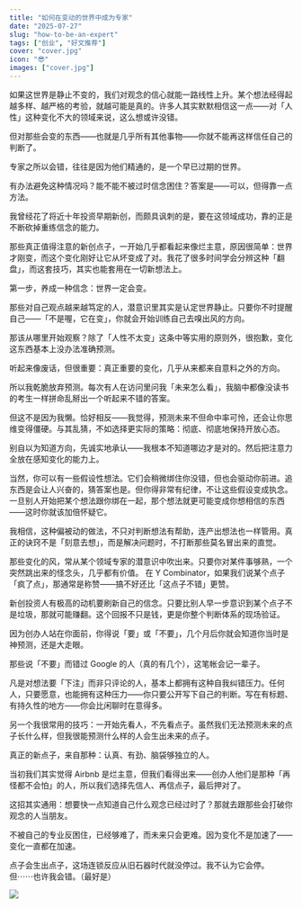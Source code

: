 ```yaml
---
title: "如何在变动的世界中成为专家"
date: "2025-07-27"
slug: "how-to-be-an-expert"
tags: ["创业", "好文推荐"]
cover: "cover.jpg"
icon: "😎"
images: ["cover.jpg"]
---
```

如果这世界是静止不变的，我们对观念的信心就能一路线性上升。某个想法经得起越多样、越严格的考验，就越可能是真的。许多人其实默默相信这一点——对「人性」这种变化不大的领域来说，这么想或许没错。



但对那些会变的东西——也就是几乎所有其他事物——你就不能再这样信任自己的判断了。



专家之所以会错，往往是因为他们精通的，是一个早已过期的世界。



有办法避免这种情况吗？能不能不被过时信念困住？答案是——可以，但得靠一点方法。



我曾经花了将近十年投资早期新创，而颇具讽刺的是，要在这领域成功，靠的正是不断砍掉重练信念的能力。



那些真正值得注意的新创点子，一开始几乎都看起来像烂主意，原因很简单：世界才刚变，而这个变化刚好让它从坏变成了对。我花了很多时间学会分辨这种「翻盘」，而这套技巧，其实也能套用在一切新想法上。



第一步，养成一种信念：世界一定会变。



那些对自己观点越来越笃定的人，潜意识里其实是认定世界静止。只要你不时提醒自己——「不是喔，它在变」，你就会开始训练自己去嗅出风的方向。



那该从哪里开始观察？除了「人性不太变」这条中等实用的原则外，很抱歉，变化这东西基本上没办法准确预测。



听起来像废话，但很重要：真正重要的变化，几乎从来都来自意料之外的方向。



所以我乾脆放弃预测。每次有人在访问里问我「未来怎么看」，我脑中都像没读书的考生一样拼命乱掰出一个听起来不错的答案。



但这不是因为我懒。恰好相反——我觉得，预测未来不但命中率可怜，还会让你思维变得僵硬。与其乱猜，不如选择更实际的策略：彻底、彻底地保持开放心态。



别自以为知道方向，先诚实地承认——我根本不知道哪边才是对的。然后把注意力全放在感知变化的能力上。



当然，你可以有一些假设性想法。它们会稍微绑住你没错，但也会驱动你前进。追东西是会让人兴奋的，猜答案也是。但你得非常有纪律，不让这些假设变成执念。
一旦别人开始把某个想法跟你绑在一起，那个想法就更可能变成你想相信的东西——这时你就该加倍怀疑它。



我相信，这种偏被动的做法，不只对判断想法有帮助，连产出想法也一样管用。真正的诀窍不是「刻意去想」，而是解决问题时，不打断那些莫名冒出来的直觉。



那些变化的风，常从某个领域专家的潜意识中吹出来。只要你对某件事够熟，一个突然跳出来的怪念头，几乎都有价值。
在 Y Combinator，如果我们说某个点子「疯了点」，那通常是称赞——搞不好还比「这点子不错」更赞。



新创投资人有极高的动机要刷新自己的信念。只要比别人早一步意识到某个点子不是垃圾，那就可能赚翻。这个回报不只是钱，更是你整个判断体系的现场验证。



因为创办人站在你面前，你得说「要」或「不要」，几个月后你就会知道你当时是神预测，还是大走眼。



那些说「不要」而错过 Google 的人（真的有几个），这笔帐会记一辈子。



凡是对想法要「下注」而非只评论的人，基本上都拥有这种自我纠错压力。任何人，只要愿意，也能拥有这种压力——你只要公开写下自己的判断。写在有标题、有持久性的地方——你会比闲聊时在意得多。



另一个我很常用的技巧：一开始先看人，不先看点子。虽然我们无法预测未来的点子长什么样，但我很能预测什么样的人会生出未来的点子。



真正的新点子，来自那种：认真、有劲、脑袋够独立的人。



当初我们其实觉得 Airbnb 是烂主意，但我们看得出来——创办人他们是那种「再怪都不会怕」的人，所以我们选择先信人、再信点子，最后押对了。



这招其实通用：想要快一点知道自己什么观念已经过时了？那就去跟那些会打破你观念的人当朋友。



不被自己的专业反困住，已经够难了，而未来只会更难。因为变化不是加速了——变化一直都在加速。



点子会生出点子，这场连锁反应从旧石器时代就没停过。我不认为它会停。
但⋯⋯也许我会错。（最好是）




![](https://prod-files-secure.s3.us-west-2.amazonaws.com/112d0858-5090-4d34-a606-b75eb8d65fd2/46476355-9cf3-4e99-9b7a-3531bc426380/1000202064.png?X-Amz-Algorithm=AWS4-HMAC-SHA256&X-Amz-Content-Sha256=UNSIGNED-PAYLOAD&X-Amz-Credential=ASIAZI2LB4662KKDVT7A%2F20250902%2Fus-west-2%2Fs3%2Faws4_request&X-Amz-Date=20250902T201343Z&X-Amz-Expires=3600&X-Amz-Security-Token=IQoJb3JpZ2luX2VjEMz%2F%2F%2F%2F%2F%2F%2F%2F%2F%2FwEaCXVzLXdlc3QtMiJIMEYCIQCssLzILF76loOilUc%2Fw9uCMRcRMqDE1vDsV%2F5kkXYOhwIhAMQW%2BEqnBPzcyZXMg7eItHDYQWbqA6Wtae%2FN1V5%2Fe6dHKv8DCDUQABoMNjM3NDIzMTgzODA1IgxF8S2YfAi%2BiFb%2BEaMq3AOiSRnPXSpsLImUX6XiT5TpVGuLZ9QvYedUR6dSgH0UjqfIIlQmYxOfocRsvO8jckXfiZX2jX6pX8eK6sWhQdIPI5gHtdBhu1GW4DEmqmB8TuuZAoLNaof4unbd7i2ZUzoo6J4L5NRhqxiHtdGpMlKi3rLYNYr2Y%2FXWGZ4XGjKHyzP7tdNmDyKTMQ4o2cljN5t8UfCEcZww0rQa2eB8%2BRMK9ipT4YsahFlQkOKN5RTWTVOG8rUcIKgMPRMKqqlxueZnfY0lLzejSZvaAxTG4FOHqG4K5i5Dla277ZkzlUjAQ1KSpvvDPaLq6uDzJTqkZG7%2BYpwmbbzhfstCTMCKZ9aAYLogDczrpRukF7ZZLVpSugZTnsoqz5Xugnc%2FvqNkpcoUIIHOIorpf4NOTMtBD7Q7%2BDHXs61OBAsX6mTtR57TM9NwT3IYZxkespWXsRqk%2F%2F0rcXmlWiF2DeBzrCa62VuLZlpz00d5Xl423ButU1eQ6XpQKoIt1Xa4%2FMVjZSshnymueLLZ7oOFnJ%2BS%2FM1eros7%2BaVP4zX5pfUVGmmK9%2BJ3hNgZDHlN1Wuvn9blTz0oaeRklUJ0E0LpOI%2FT9D%2BotyNeUKu9hKXHM6KhZyKQHEBK5%2FYNoX7sCVorByP5ojCmkd3FBjqkAcbdXE1%2FWEYmW7S0MUCkwX818kW9wT5S0R%2B8b7t2IIVxCWvRwvkRW9WmHJi6md118lvDV0rYCyZ%2BVoKuPirO3eoKK78ISyRcz%2B%2FHpo6WFakd03VbO%2B1Kh%2FH3mfGvmdHwMvNTYgfyjdCyKG4Xc5VU%2BIBWRSPJiuScfqEuHTrxFfzqZRPcxIf2mb52K5s9Swe9O%2BFhVbMwSk6hv7J4FpyLUVMXTgWs&X-Amz-Signature=8af8072450994945936aa6130aa4ba7b2707cc81adbb0b7e388f9dc7c46f5f3b&X-Amz-SignedHeaders=host&x-amz-checksum-mode=ENABLED&x-id=GetObject)

